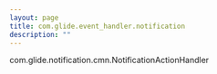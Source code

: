 ```yaml
---
layout: page
title: com.glide.event_handler.notification
description: ""
---
```

com.glide.notification.cmn.NotificationActionHandler